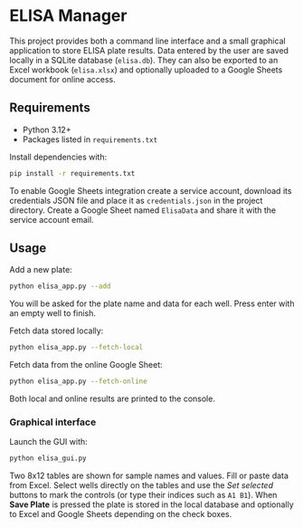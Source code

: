 # ELISA Manager

This project provides both a command line interface and a small graphical
application to store ELISA plate results. Data entered by the user are saved
locally in a SQLite database (`elisa.db`). They can also be exported to an Excel
workbook (`elisa.xlsx`) and optionally uploaded to a Google Sheets document for
online access.

## Requirements

* Python 3.12+
* Packages listed in `requirements.txt`

Install dependencies with:

```bash
pip install -r requirements.txt
```

To enable Google Sheets integration create a service account, download its credentials
JSON file and place it as `credentials.json` in the project directory. Create a Google
Sheet named `ElisaData` and share it with the service account email.

## Usage

Add a new plate:

```bash
python elisa_app.py --add
```

You will be asked for the plate name and data for each well. Press enter with an empty
well to finish.

Fetch data stored locally:

```bash
python elisa_app.py --fetch-local
```

Fetch data from the online Google Sheet:

```bash
python elisa_app.py --fetch-online
```

Both local and online results are printed to the console.

### Graphical interface

Launch the GUI with:

```bash
python elisa_gui.py
```

Two 8x12 tables are shown for sample names and values. Fill or paste data
from Excel. Select wells directly on the tables and use the *Set selected* buttons
to mark the controls (or type their indices such as `A1 B1`). When **Save Plate**
is pressed the plate is stored in the local database and optionally to Excel
and Google Sheets depending on the check boxes.
